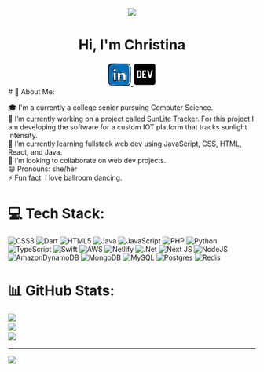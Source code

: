 <!DOCTYPE html>
<html>
<head>
<link rel="stylesheet" href="mystyle.css">
</head>
<body>

<div id = "header" align="center">
  <img src="https://media.giphy.com/media/7uhrpnv9mibtyFHR0l/giphy.gif" width="200" "height=200"/>
  <h1> Hi, I'm <span>Christina</span></h1>
</div>

<div id="badges" align="center">
  <a href="your-linkedin-URL">
    <img src="/1727490_linkedin_social media_job_network_icon.png" alt="LinkedIn Badge"/>
  </a>

  <a href="your-linkedin-URL">
    <img src="/devposticon.png" alt="DevPost Badge"/>
  </a>
</div>
# 💫 About Me:

🎓 I'm a currently a college senior pursuing Computer Science.<br>🔭 I’m currently working on a project called SunLite Tracker. For this project I am  developing the software for a custom IOT platform that tracks sunlight intensity.<br>🌱 I’m currently learning fullstack web dev using JavaScript, CSS, HTML,  React, and Java. <br>👯 I’m looking to collaborate on web dev projects. <br>😄 Pronouns: she/her<br>⚡ Fun fact: I love ballroom dancing.


# 💻 Tech Stack:
![CSS3](https://img.shields.io/badge/css3-%231572B6.svg?style=flat&logo=css3&logoColor=white) ![Dart](https://img.shields.io/badge/dart-%230175C2.svg?style=flat&logo=dart&logoColor=white) ![HTML5](https://img.shields.io/badge/html5-%23E34F26.svg?style=flat&logo=html5&logoColor=white) ![Java](https://img.shields.io/badge/java-%23ED8B00.svg?style=flat&logo=java&logoColor=white) ![JavaScript](https://img.shields.io/badge/javascript-%23323330.svg?style=flat&logo=javascript&logoColor=%23F7DF1E) ![PHP](https://img.shields.io/badge/php-%23777BB4.svg?style=flat&logo=php&logoColor=white) ![Python](https://img.shields.io/badge/python-3670A0?style=flat&logo=python&logoColor=ffdd54) ![TypeScript](https://img.shields.io/badge/typescript-%23007ACC.svg?style=flat&logo=typescript&logoColor=white) ![Swift](https://img.shields.io/badge/swift-F54A2A?style=flat&logo=swift&logoColor=white) ![AWS](https://img.shields.io/badge/AWS-%23FF9900.svg?style=flat&logo=amazon-aws&logoColor=white) ![Netlify](https://img.shields.io/badge/netlify-%23000000.svg?style=flat&logo=netlify&logoColor=#00C7B7) ![.Net](https://img.shields.io/badge/.NET-5C2D91?style=flat&logo=.net&logoColor=white) ![Next JS](https://img.shields.io/badge/Next-black?style=flat&logo=next.js&logoColor=white) ![NodeJS](https://img.shields.io/badge/node.js-6DA55F?style=flat&logo=node.js&logoColor=white) ![AmazonDynamoDB](https://img.shields.io/badge/Amazon%20DynamoDB-4053D6?style=flat&logo=Amazon%20DynamoDB&logoColor=white) ![MongoDB](https://img.shields.io/badge/MongoDB-%234ea94b.svg?style=flat&logo=mongodb&logoColor=white) ![MySQL](https://img.shields.io/badge/mysql-%2300f.svg?style=flat&logo=mysql&logoColor=white) ![Postgres](https://img.shields.io/badge/postgres-%23316192.svg?style=flat&logo=postgresql&logoColor=white) ![Redis](https://img.shields.io/badge/redis-%23DD0031.svg?style=flat&logo=redis&logoColor=white)
# 📊 GitHub Stats:
![](https://github-readme-stats.vercel.app/api?username=chrissy-hi&theme=monokai&hide_border=false&include_all_commits=true&count_private=true)<br/>
![](https://github-readme-streak-stats.herokuapp.com/?user=chrissy-hi&theme=monokai&hide_border=false)<br/>
![](https://github-readme-stats.vercel.app/api/top-langs/?username=chrissy-hi&theme=monokai&hide_border=false&include_all_commits=true&count_private=true&layout=compact)

---
[![](https://visitcount.itsvg.in/api?id=chrissy-hi&icon=0&color=10)](https://visitcount.itsvg.in)

<!-- Proudly created with GPRM ( https://gprm.itsvg.in ) -->
</body>
</html>



<!--
**chrissy-hi/chrissy-hi** is a ✨ _special_ ✨ repository because its `README.md` (this file) appears on your GitHub profile.

Here are some ideas to get you started:

- 🔭 I’m currently working on ...
- 🌱 I’m currently learning ...
- 👯 I’m looking to collaborate on ...
- 🤔 I’m looking for help with ...
- 💬 Ask me about ...
- 📫 How to reach me: ...
- 😄 Pronouns: ...
- ⚡ Fun fact: ...
-->
